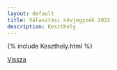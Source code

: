 ```yaml
---
layout: default
title: Választási névjegyzék 2022
description: Keszthely
---
```


{% include Keszthely.html %}

[Vissza](./)